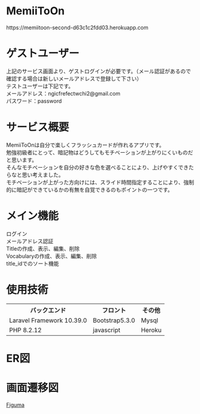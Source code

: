 <h1>MemiiToOn</h1>
<p>https://memiitoon-second-d63c1c2fdd03.herokuapp.com</p>

<h1>ゲストユーザー</h1>
<p>
上記のサービス画面より、ゲストログインが必要です。（メール認証があるので確認する場合は新しいメールアドレスで登録して下さい）<br>
テストユーザーは下記です。<br>
メールアドレス：ngicfrefectwchi2@gmail.com<br>
パスワード：password
</p>

<h1>サービス概要</h1>
<p>
MemiiToOnは自分で楽しくフラッシュカードが作れるアプリです。<br>
勉強初級者にとって、暗記物はどうしてもモチベーションが上がりにくいものだと思います。<br>
そんなモチベーションを自分の好きな色を選べることにより、上げやすくできたらなと思い考えました。<br>
モチベーションが上がった方向けには、スライド時間指定することにより、強制的に暗記ができているかの有無を自覚できるのもポイントの一つです。
</p>
<h1>メイン機能</h1>
<p>
ログイン<br>
メールアドレス認証<br>
Titleの作成、表示、編集、削除<br>
Vocabularyの作成、表示、編集、削除<br>
title_idでのソート機能<br>
</p>
<h1>使用技術</h1>
<table>
    <tr>
        <th>バックエンド</th>
        <th>フロント</th>
        <th>その他</th>
    </tr>
    <tr>
        <td>Laravel Framework 10.39.0</td>
        <td>Bootstrap5.3.0</td>
         <td>Mysql</td>
    </tr>
    <tr>
        <td>PHP 8.2.12</td>
        <td>javascript</td>        
        <td>Heroku</td>
    </tr>

</table>

<h1>ER図</h1>

<h1>画面遷移図</h1>
<a href="https://www.figma.com/file/PWs3x2pQi1DOX23EKUlRoG/Untitled?type=design&node-id=6-2&mode=design&t=GkB2GnvPmXXMJdin-0">Figuma</a>
